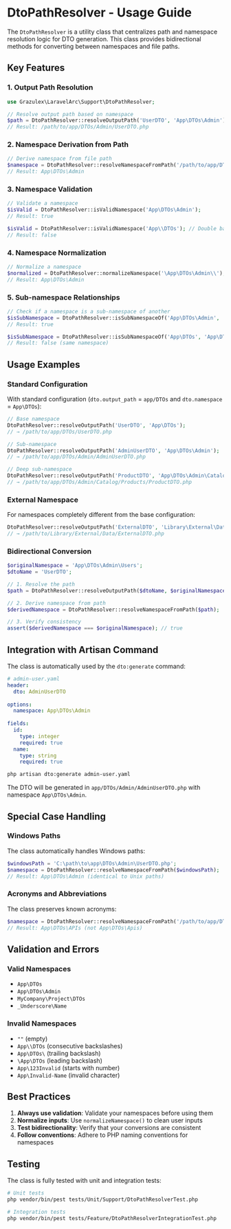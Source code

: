 # DtoPathResolver - Usage Guide

The `DtoPathResolver` is a utility class that centralizes path and namespace resolution logic for DTO generation. This class provides bidirectional methods for converting between namespaces and file paths.

## Key Features

### 1. Output Path Resolution

```php
use Grazulex\LaravelArc\Support\DtoPathResolver;

// Resolve output path based on namespace
$path = DtoPathResolver::resolveOutputPath('UserDTO', 'App\DTOs\Admin');
// Result: /path/to/app/DTOs/Admin/UserDTO.php
```

### 2. Namespace Derivation from Path

```php
// Derive namespace from file path
$namespace = DtoPathResolver::resolveNamespaceFromPath('/path/to/app/DTOs/Admin/UserDTO.php');
// Result: App\DTOs\Admin
```

### 3. Namespace Validation

```php
// Validate a namespace
$isValid = DtoPathResolver::isValidNamespace('App\DTOs\Admin');
// Result: true

$isValid = DtoPathResolver::isValidNamespace('App\\DTOs'); // Double backslash
// Result: false
```

### 4. Namespace Normalization

```php
// Normalize a namespace
$normalized = DtoPathResolver::normalizeNamespace('\App\DTOs\Admin\\');
// Result: App\DTOs\Admin
```

### 5. Sub-namespace Relationships

```php
// Check if a namespace is a sub-namespace of another
$isSubNamespace = DtoPathResolver::isSubNamespaceOf('App\DTOs\Admin', 'App\DTOs');
// Result: true

$isSubNamespace = DtoPathResolver::isSubNamespaceOf('App\DTOs', 'App\DTOs');
// Result: false (same namespace)
```

## Usage Examples

### Standard Configuration

With standard configuration (`dto.output_path` = `app/DTOs` and `dto.namespace` = `App\DTOs`):

```php
// Base namespace
DtoPathResolver::resolveOutputPath('UserDTO', 'App\DTOs');
// → /path/to/app/DTOs/UserDTO.php

// Sub-namespace
DtoPathResolver::resolveOutputPath('AdminUserDTO', 'App\DTOs\Admin');
// → /path/to/app/DTOs/Admin/AdminUserDTO.php

// Deep sub-namespace
DtoPathResolver::resolveOutputPath('ProductDTO', 'App\DTOs\Admin\Catalog\Products');
// → /path/to/app/DTOs/Admin/Catalog/Products/ProductDTO.php
```

### External Namespace

For namespaces completely different from the base configuration:

```php
DtoPathResolver::resolveOutputPath('ExternalDTO', 'Library\External\Data');
// → /path/to/Library/External/Data/ExternalDTO.php
```

### Bidirectional Conversion

```php
$originalNamespace = 'App\DTOs\Admin\Users';
$dtoName = 'UserDTO';

// 1. Resolve the path
$path = DtoPathResolver::resolveOutputPath($dtoName, $originalNamespace);

// 2. Derive namespace from path
$derivedNamespace = DtoPathResolver::resolveNamespaceFromPath($path);

// 3. Verify consistency
assert($derivedNamespace === $originalNamespace); // true
```

## Integration with Artisan Command

The class is automatically used by the `dto:generate` command:

```yaml
# admin-user.yaml
header:
  dto: AdminUserDTO
  
options:
  namespace: App\DTOs\Admin
  
fields:
  id:
    type: integer
    required: true
  name:
    type: string
    required: true
```

```bash
php artisan dto:generate admin-user.yaml
```

The DTO will be generated in `app/DTOs/Admin/AdminUserDTO.php` with namespace `App\DTOs\Admin`.

## Special Case Handling

### Windows Paths

The class automatically handles Windows paths:

```php
$windowsPath = 'C:\path\to\app\DTOs\Admin\UserDTO.php';
$namespace = DtoPathResolver::resolveNamespaceFromPath($windowsPath);
// Result: App\DTOs\Admin (identical to Unix paths)
```

### Acronyms and Abbreviations

The class preserves known acronyms:

```php
$namespace = DtoPathResolver::resolveNamespaceFromPath('/path/to/app/DTOs/APIs/UserDTO.php');
// Result: App\DTOs\APIs (not App\DTOs\Apis)
```

## Validation and Errors

### Valid Namespaces

- `App\DTOs`
- `App\DTOs\Admin`
- `MyCompany\Project\DTOs`
- `_Underscore\Name`

### Invalid Namespaces

- `""` (empty)
- `App\\DTOs` (consecutive backslashes)
- `App\DTOs\` (trailing backslash)
- `\App\DTOs` (leading backslash)
- `App\123Invalid` (starts with number)
- `App\Invalid-Name` (invalid character)

## Best Practices

1. **Always use validation**: Validate your namespaces before using them
2. **Normalize inputs**: Use `normalizeNamespace()` to clean user inputs
3. **Test bidirectionality**: Verify that your conversions are consistent
4. **Follow conventions**: Adhere to PHP naming conventions for namespaces

## Testing

The class is fully tested with unit and integration tests:

```bash
# Unit tests
php vendor/bin/pest tests/Unit/Support/DtoPathResolverTest.php

# Integration tests
php vendor/bin/pest tests/Feature/DtoPathResolverIntegrationTest.php
```
